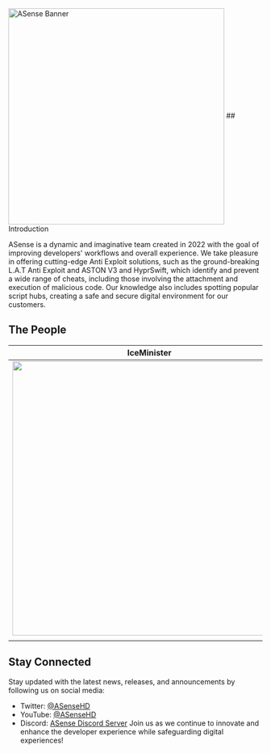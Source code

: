 <!-- ASense - Enhancing Developer's Workflows and Experience -->
<img src="/../../blob/main/Icons/ASenseBanner.png" align="center" height="428" alt="ASense Banner">
## Introduction

ASense is a dynamic and imaginative team created in 2022 with the goal of improving developers' workflows and overall experience. We take pleasure in offering cutting-edge Anti Exploit solutions, such as the ground-breaking L.A.T Anti Exploit and ASTON V3 and HyprSwift, which identify and prevent a wide range of cheats, including those involving the attachment and execution of malicious code. Our knowledge also includes spotting popular script hubs, creating a safe and secure digital environment for our customers.

## The People

| IceMinister                                                       | Liker                                                       | TheFrenchTechMan                                                       | Unlimited                                                       |
|-------------------------------------------------------------------|-------------------------------------------------------------|------------------------------------------------------------------------|-----------------------------------------------------------------|
| <img src="/../../blob/main/Icons/IceMinister.png" align="center" height="543"> | <img src="/../../blob/main/Icons/Liker.png" align="center" height="543"> | <img src="/../../blob/main/Icons/TheFrenchTechMan.png" align="center" height="543"> | <img src="/../../blob/main/Icons/Unlimited.png" align="center" height="543"> |
|                                                                   |                                                             |                                                                        |                                                                 |

## Stay Connected

Stay updated with the latest news, releases, and announcements by following us on social media:
- Twitter: [@ASenseHD](https://twitter.com/ASenseHD)
- YouTube: [@ASenseHD](https://youtube.com/@ASenseHD)
- Discord: [ASense Discord Server](https://discord.gg/JED4AcdDjQ)
Join us as we continue to innovate and enhance the developer experience while safeguarding digital experiences!
